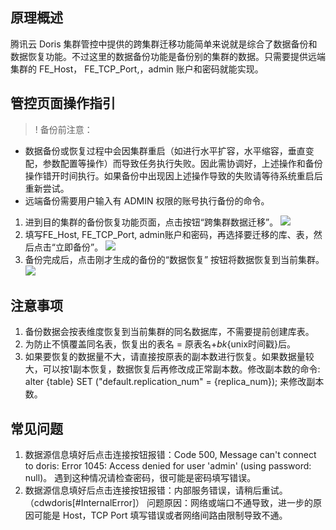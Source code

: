 ## 原理概述
腾讯云 Doris 集群管控中提供的跨集群迁移功能简单来说就是综合了数据备份和数据恢复功能。不过这里的数据备份功能是备份别的集群的数据。只需要提供远端集群的 FE_Host， FE_TCP_Port,，admin 账户和密码就能实现。

## 管控页面操作指引
>! 备份前注意：
- 数据备份或恢复过程中会因集群重启（如进行水平扩容，水平缩容，垂直变配，参数配置等操作）而导致任务执行失败。因此需协调好，上述操作和备份操作错开时间执行。如果备份中出现因上述操作导致的失败请等待系统重启后重新尝试。
- 远端备份需要用户输入有 ADMIN 权限的账号执行备份的命令。

1. 进到目的集群的备份恢复功能页面，点击按钮“跨集群数据迁移”。
![](https://qcloudimg.tencent-cloud.cn/raw/7d2198bc13dee8dc6dcb259c51ced544.png)
2. 填写FE_Host, FE_TCP_Port, admin账户和密码，再选择要迁移的库、表，然后点击“立即备份”。
![](https://qcloudimg.tencent-cloud.cn/raw/b2cfdb65752e6da6ed80fdb18d9bb901.png)
3. 备份完成后，点击刚才生成的备份的“数据恢复” 按钮将数据恢复到当前集群。
![](https://qcloudimg.tencent-cloud.cn/raw/b5050848f54ba7bcf4d18c80ba0e0f50.png)

## 注意事项
1. 备份数据会按表维度恢复到当前集群的同名数据库，不需要提前创建库表。
2. 为防止不慎覆盖同名表，恢复出的表名 = 原表名+_bk_{unix时间戳}后。
3. 如果要恢复的数据量不大，请直接按原表的副本数进行恢复。如果数据量较大，可以按1副本恢复，数据恢复后再修改成正常副本数。修改副本数的命令: alter {table} SET ("default.replication_num" = {replica_num}); 来修改副本数。

## 常见问题
1. 数据源信息填好后点击连接按钮报错：Code 500, Message can't connect to doris: Error 1045: Access denied for user 'admin' (using password: null)。
遇到这种情况请检查密码，很可能是密码填写错误。
2. 数据源信息填好后点击连接按钮报错：内部服务错误，请稍后重试。（cdwdoris[#InternalError]）
问题原因：网络或端口不通导致，进一步的原因可能是 Host，TCP Port 填写错误或者网络间路由限制导致不通。
